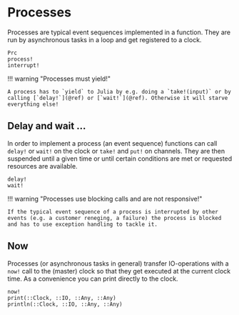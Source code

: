 # Processes

Processes are typical event sequences implemented in a function. They
are run by asynchronous tasks in a loop and get registered to a clock.

```@docs
Prc
process!
interrupt!
```

!!! warning "Processes must yield!"

    A process has to `yield` to Julia by e.g. doing a `take!(input)` or by calling [`delay!`](@ref) or [`wait!`](@ref). Otherwise it will starve everything else!

## Delay and wait …

In order to implement a process (an event sequence) functions can call `delay!` or `wait!` on the clock or `take!` and `put!` on  channels. They are then suspended until a given time or until certain conditions are met or requested resources are available.

```@docs
delay!
wait!
```

!!! warning "Processes use blocking calls and are not responsive!"

    If the typical event sequence of a process is interrupted by other events (e.g. a customer reneging, a failure) the process is blocked and has to use exception handling to tackle it.

## Now

Processes (or asynchronous tasks in general) transfer IO-operations with a `now!` call to the (master) clock so that they get executed at the current clock time. As a convenience you can print directly to the clock.

```@docs
now!
print(::Clock, ::IO, ::Any, ::Any)
println(::Clock, ::IO, ::Any, ::Any)
```
